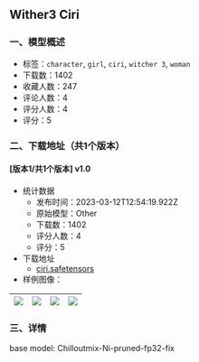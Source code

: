 ## Wither3 Ciri
### 一、模型概述

- 标签：`character`, `girl`, `ciri`, `witcher 3`, `woman`
- 下载数：1402
- 收藏人数：247
- 评论人数：4
- 评分人数：4
- 评分：5

### 二、下载地址（共1个版本）

#### [版本1/共1个版本] v1.0

- 统计数据
  - 发布时间：2023-03-12T12:54:19.922Z
  - 原始模型：Other
  - 下载数：1402
  - 评分人数：4
  - 评分：5
- 下载地址
  - [ciri.safetensors](https://civitai.com/api/download/models/22090)
- 样例图像：

| <img src="https://image.civitai.com/xG1nkqKTMzGDvpLrqFT7WA/f4674b2d-5880-4ed5-f746-bf85f4dd0800/width=450/236661.jpeg" /> | <img src="https://image.civitai.com/xG1nkqKTMzGDvpLrqFT7WA/94535ba5-dbdf-4bf6-97af-b0877f938500/width=450/236666.jpeg" /> | <img src="https://image.civitai.com/xG1nkqKTMzGDvpLrqFT7WA/eddc6c87-1515-4da3-aacc-302abcbfac00/width=450/236665.jpeg" /> | <img src="https://image.civitai.com/xG1nkqKTMzGDvpLrqFT7WA/6cd7f50f-1535-4457-be4c-2a83b8ef2400/width=450/236664.jpeg" /> |
| ---- | ---- | ---- | ---- |


### 三、详情
<p>base model: Chilloutmix-Ni-pruned-fp32-fix</p>